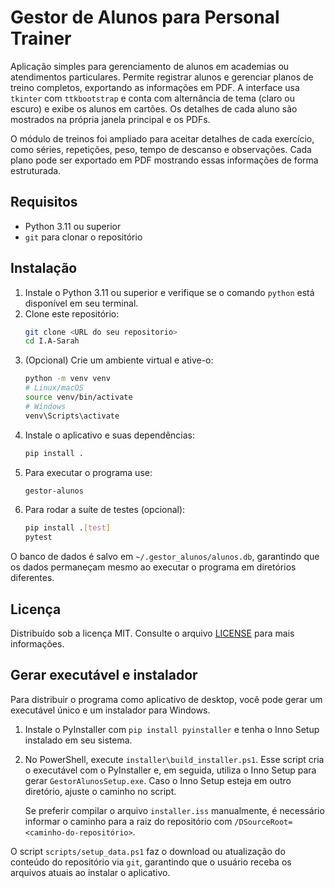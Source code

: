# Gestor de Alunos para Personal Trainer

Aplicação simples para gerenciamento de alunos em academias ou atendimentos particulares.
Permite registrar alunos e gerenciar planos de treino completos, exportando
as informações em PDF. A interface usa `tkinter` com `ttkbootstrap` e conta com
alternância de tema (claro ou escuro) e exibe os alunos em cartões. Os detalhes
de cada aluno são mostrados na própria janela principal e os PDFs.

O módulo de treinos foi ampliado para aceitar detalhes de cada exercício, como séries, repetições,
peso, tempo de descanso e observações. Cada plano pode ser exportado em PDF mostrando essas
informações de forma estruturada.

## Requisitos
- Python 3.11 ou superior
- `git` para clonar o repositório

## Instalação
1. Instale o Python 3.11 ou superior e verifique se o comando `python` está disponível em seu terminal.
2. Clone este repositório:
   ```bash
   git clone <URL do seu repositorio>
   cd I.A-Sarah
   ```
3. (Opcional) Crie um ambiente virtual e ative-o:
   ```bash
   python -m venv venv
   # Linux/macOS
   source venv/bin/activate
   # Windows
   venv\Scripts\activate
   ```
4. Instale o aplicativo e suas dependências:
   ```bash
   pip install .
   ```
5. Para executar o programa use:
   ```bash
   gestor-alunos
   ```
6. Para rodar a suíte de testes (opcional):
   ```bash
   pip install .[test]
   pytest
   ```

O banco de dados é salvo em `~/.gestor_alunos/alunos.db`, garantindo que os dados permaneçam
mesmo ao executar o programa em diretórios diferentes.

## Licença

Distribuído sob a licença MIT. Consulte o arquivo [LICENSE](LICENSE) para mais
informações.

## Gerar executável e instalador

Para distribuir o programa como aplicativo de desktop, você pode gerar um
executável único e um instalador para Windows.

1. Instale o PyInstaller com `pip install pyinstaller` e tenha o Inno Setup
   instalado em seu sistema.
2. No PowerShell, execute `installer\build_installer.ps1`.
   Esse script cria o executável com o PyInstaller e, em seguida, utiliza o
   Inno Setup para gerar `GestorAlunosSetup.exe`. Caso o Inno Setup esteja em
   outro diretório, ajuste o caminho no script.
   
   Se preferir compilar o arquivo `installer.iss` manualmente, é necessário
   informar o caminho para a raiz do repositório com
   `/DSourceRoot=<caminho-do-repositório>`.

O script `scripts/setup_data.ps1` faz o download ou atualização do conteúdo do
repositório via `git`, garantindo que o usuário receba os arquivos atuais ao
instalar o aplicativo.
